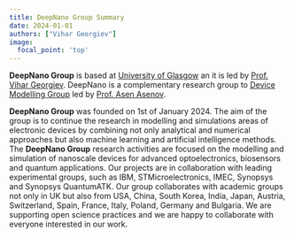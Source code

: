```yaml
---
title: DeepNano Group Summary
date: 2024-01-01
authors: ["Vihar Georgiev"]
image:
  focal_point: 'top'
---
```


**DeepNano Group** is based at [University of Glasgow](https://www.gla.ac.uk/) an it is led by [Prof. Vihar Georgiev](https://www.gla.ac.uk/schools/engineering/staff/vihargeorgiev/#). DeepNano is a complementary research group to [Device Modelling Group](https://www.gla.ac.uk/research/az/devmod/) led by [Prof. Asen Asenov](https://www.gla.ac.uk/schools/engineering/staff/asenasenov/). 

**DeepNano Group** was founded on 1st of January 2024. The aim of the group is to continue the research in modelling and simulations areas of electronic devices by combining not only analytical and numerical approaches but also machine learning and artificial intelligence methods. The **DeepNano Group** research activities are focused on the modelling and simulation of nanoscale devices for advanced optoelectronics, biosensors and quantum applications. Our projects are in collaboration with leading experimental groups, such as IBM, STMicroelectronics, IMEC, Synopsys and Synopsys QuantumATK. Our group collaborates with academic groups not only in UK but also from USA, China, South Korea, India, Japan, Austria, Switzerland, Spain, France, Italy, Poland, Germany and Bulgaria. We are supporting open science practices and we are happy to collaborate with everyone interested in our work.

<!--more-->

